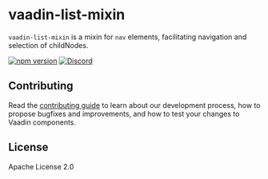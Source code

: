 # vaadin-list-mixin

`vaadin-list-mixin` is a mixin for `nav` elements, facilitating navigation and selection of childNodes.

[![npm version](https://badgen.net/npm/v/@vaadin/vaadin-list-mixin)](https://www.npmjs.com/package/@vaadin/vaadin-list-mixin)
[![Discord](https://img.shields.io/discord/732335336448852018?label=discord)](https://discord.gg/PHmkCKC)

## Contributing

Read the [contributing guide](https://vaadin.com/docs/latest/guide/contributing/overview) to learn about our development
process, how to propose bugfixes and improvements, and how to test your changes to Vaadin components.

## License

Apache License 2.0
